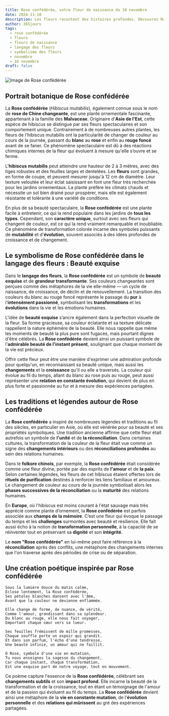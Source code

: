 ```yaml
---
title: Rose confédérée, votre fleur de naissance du 10 novembre
date: 2024-11-10
description: Les fleurs racontent des histoires profondes. Découvrez Rose confédérée, votre fleur de naissance du 10 novembre, ses symboles et récits fascinants. Plongez dans sa signification et son langage unique dans l'art floral.
author: 365jours
tags:
  - rose confédérée
  - fleurs
  - fleurs de naissance
  - langage des fleurs
  - symbolisme des fleurs
  - novembre
  - 10 novembre
draft: false
---
```


![Image de Rose confédérée](https://cdn.pixabay.com/photo/2019/08/10/14/04/hibiscus-mutabilis-4397033_1280.jpg#center)


## Portrait botanique de Rose confédérée

La **Rose confédérée** (_Hibiscus mutabilis_), également connue sous le nom de **rose de Chine changeante**, est une plante ornementale fascinante, appartenant à la famille des **Malvaceae**. Originaire d'**Asie de l'Est**, cette espèce de hibiscus se distingue par ses fleurs spectaculaires et son comportement unique. Contrairement à de nombreuses autres plantes, les fleurs de l'hibiscus mutabilis ont la particularité de changer de couleur au cours de la journée, passant du **blanc** au **rose** et enfin au **rouge foncé** avant de se faner. Ce phénomène spectaculaire est dû à des réactions chimiques internes de la fleur qui évoluent à mesure qu'elle s’ouvre et se ferme.

L'**hibiscus mutabilis** peut atteindre une hauteur de 2 à 3 mètres, avec des tiges robustes et des feuilles larges et dentelées. Les **fleurs** sont grandes, en forme de coupe, et peuvent mesurer jusqu'à 12 cm de diamètre. Leur texture veloutée et leur éclat saisissant en font une fleur très recherchée pour les jardins ornementaux. La plante préfère les climats chauds et nécessite un sol bien drainé pour prospérer, mais elle est également résistante et tolérante à une variété de conditions.

En plus de sa beauté spectaculaire, la **Rose confédérée** est une plante facile à entretenir, ce qui la rend populaire dans les jardins de **tous les types**. Cependant, son **caractère unique**, surtout avec ses fleurs qui changent de couleur, est ce qui la rend vraiment remarquable et inoubliable. Ce phénomène de transformation colorée incarne des symboles puissants de **mutabilité** et d'**évolution**, souvent associés à des idées profondes de croissance et de changement.

## Le symbolisme de Rose confédérée dans le langage des fleurs : Beauté exquise

Dans le **langage des fleurs**, la **Rose confédérée** est un symbole de **beauté exquise** et de **grandeur transformante**. Ses couleurs changeantes sont perçues comme des métaphores de la vie elle-même — un cycle de naissance, de croissance, de déclin et de renouvellement. La transition des couleurs du blanc au rouge foncé représente le passage du **pur** à l'**intensément passionné**, symbolisant les **transformations** et les **évolutions** dans la vie et les émotions humaines.

L'idée de **beauté exquise** s’ancre également dans la perfection visuelle de la fleur. Sa forme gracieuse, sa couleur éclatante et sa texture délicate rappellent la nature éphémère de la beauté. Elle nous rappelle que même les moments de beauté la plus pure sont fugaces, mais pourtant dignes d'être célébrés. La **Rose confédérée** devient ainsi un puissant symbole de l'**admirable beauté de l'instant présent**, soulignant que chaque moment de la vie est précieux.

Offrir cette fleur peut être une manière d'exprimer une admiration profonde pour quelqu'un, en reconnaissant sa beauté unique, mais aussi les **changements** et la **croissance** qu'il ou elle a traversés. La couleur qui évolue au fil du temps, allant du blanc au rose puis au rouge, peut aussi représenter une **relation en constante évolution**, qui devient de plus en plus forte et passionnée au fur et à mesure des expériences partagées.

## Les traditions et légendes autour de Rose confédérée

La **Rose confédérée** a inspiré de nombreuses légendes et traditions au fil des siècles, en particulier en Asie, où elle est vénérée pour sa beauté et ses propriétés symboliques. Une tradition ancienne affirme que cette fleur était autrefois un symbole de **l'unité** et de **la réconciliation**. Dans certaines cultures, la transformation de la couleur de la fleur était vue comme un signe des **changements intérieurs** ou des **réconciliations profondes** au sein des relations humaines.

Dans le **folkore chinois**, par exemple, la **Rose confédérée** était considérée comme une fleur divine, portée par des esprits de **l'amour** et de **la paix**. Selon certaines légendes, les fleurs de cet hibiscus étaient offertes lors de **rituels de purification** destinés à renforcer les liens familiaux et amoureux. Le changement de couleur au cours de la journée symbolisait alors les **phases successives de la réconciliation** ou la **maturité** des relations humaines.

En **Europe**, où l'hibiscus est moins courant à l'état sauvage mais très apprécié comme plante d’ornement, la **Rose confédérée** est parfois associée aux **champs de la mémoire**. C’est une fleur qui évoque le passage du temps et les **challenges** surmontés avec beauté et résilience. Elle fait aussi écho à la notion de **transformation personnelle**, à la capacité de se réinventer tout en préservant sa **dignité** et son **intégrité**.

Le **nom "Rose confédérée"** en lui-même peut faire référence à la **réconciliation** après des conflits, une métaphore des changements internes que l'on traverse après des périodes de crise ou de séparation.

## Une création poétique inspirée par Rose confédérée

```
Sous la lumière douce du matin calme,
Éclose lentement, la Rose confédérée,
Ses pétales blanches dansent avec l'âme,
Avant que la couleur ne devienne enflammée.

Elle change de forme, de nuance, de vérité,
Comme l'amour, grandissant dans sa splendeur.
Du blanc au rouge, elle nous fait voyager,
Emportant chaque cœur vers sa lueur.

Ses feuilles frémissent de mille promesses,
Chaque souffle porte un espoir qui grandit.
Et dans son parfum, l'écho d'une tendresse,
Une beauté infinie, un amour qui ne faillit.

O Rose, symbole d'une vie en mutation,
Tu nous enseignes la sagesse du changement,
Car chaque instant, chaque transformation,
Est une exquise part de notre voyage, tout en mouvement.
```

Ce poème capture l'essence de la **Rose confédérée**, célébrant ses **changements subtils** et son **impact profond**. Elle incarne la beauté de la transformation et de la croissance, tout en étant un témoignage de l'amour et de la passion qui évoluent au fil du temps. La **Rose confédérée** devient ainsi une métaphore de la **vie en constante mutation**, de l’**évolution personnelle** et des **relations qui mûrissent** au gré des expériences partagées.
